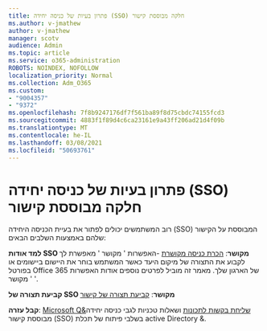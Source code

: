 ```yaml
---
title: פתרון בעיות של כניסה יחידה (SSO) חלקה מבוססת קישור
ms.author: v-jmathew
author: v-jmathew
manager: scotv
audience: Admin
ms.topic: article
ms.service: o365-administration
ROBOTS: NOINDEX, NOFOLLOW
localization_priority: Normal
ms.collection: Adm_O365
ms.custom:
- "9004357"
- "9372"
ms.openlocfilehash: 7f8b9247176df7f561ba89f8d75cbdc74155fcd3
ms.sourcegitcommit: 4883f1f89d4c6ca23161e9a43ff206ad21d4f09b
ms.translationtype: MT
ms.contentlocale: he-IL
ms.lasthandoff: 03/08/2021
ms.locfileid: "50693761"
---
```

# <a name="troubleshoot-link-based-seamless-single-sign-on-sso-issues"></a>פתרון בעיות של כניסה יחידה (SSO) חלקה מבוססת קישור

רוב המשתמשים יכולים לפתור את בעיית הכניסה היחידה (SSO) המבוססת על הקישור שלהם באמצעות השלבים הבאים:

**למד אודות SSO מקושר**: [הכרת כניסה מקושרת](https://docs.microsoft.com/azure/active-directory/manage-apps/configure-linked-sign-on) -האפשרות ' מקושר ' מאפשרת לך לקבוע את התצורה של מיקום היעד כאשר המשתמש בוחר את היישום ביישומים או בפורטל Office 365 של הארגון שלך. מאמר זה מוביל לפרטים נוספים אודות האפשרות ' מקושר '.

**קביעת תצורה של SSO מקושר**: [קביעת תצורה של קישור](https://docs.microsoft.com/azure/active-directory/manage-apps/configure-linked-sign-on#configure-link)

**קבל עזרה**: [Microsoft Q&שליחת בקשות לתכונות](https://docs.microsoft.com/answers/topics/azure-ad-single-sign-on.html) ושאלות טכניות לגבי כניסה יחידה מבוססת קישור (SSO) בשלבי פיתוח של תכלת active Directory &.
